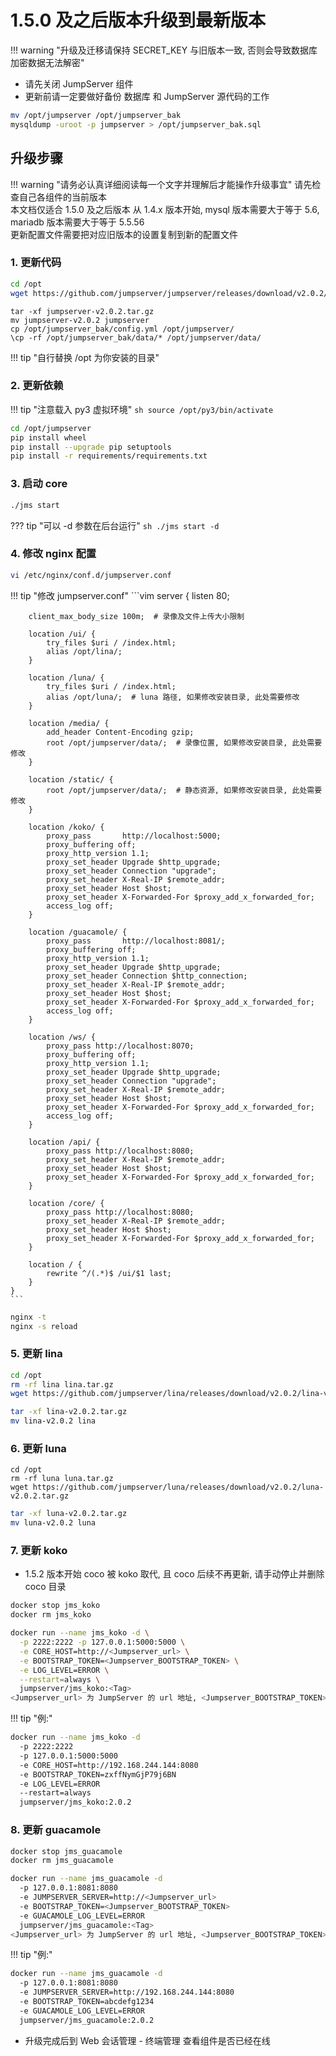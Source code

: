# 1.5.0 及之后版本升级到最新版本

!!! warning "升级及迁移请保持 SECRET_KEY 与旧版本一致, 否则会导致数据库加密数据无法解密"

- 请先关闭 JumpServer 组件
- 更新前请一定要做好备份 数据库 和 JumpServer 源代码的工作

```sh
mv /opt/jumpserver /opt/jumpserver_bak
mysqldump -uroot -p jumpserver > /opt/jumpserver_bak.sql
```

## 升级步骤

!!! warning "请务必认真详细阅读每一个文字并理解后才能操作升级事宜"
    请先检查自己各组件的当前版本  
    本文档仅适合 1.5.0 及之后版本
    从 1.4.x 版本开始, mysql 版本需要大于等于 5.6, mariadb 版本需要大于等于 5.5.56  
    更新配置文件需要把对应旧版本的设置复制到新的配置文件


### 1. 更新代码

```sh
cd /opt
wget https://github.com/jumpserver/jumpserver/releases/download/v2.0.2/jumpserver-v2.0.2.tar.gz
```

```
tar -xf jumpserver-v2.0.2.tar.gz
mv jumpserver-v2.0.2 jumpserver
cp /opt/jumpserver_bak/config.yml /opt/jumpserver/
\cp -rf /opt/jumpserver_bak/data/* /opt/jumpserver/data/
```

!!! tip "自行替换 /opt 为你安装的目录"

### 2. 更新依赖

!!! tip "注意载入 py3 虚拟环境"
    ```sh
    source /opt/py3/bin/activate
    ```

```sh
cd /opt/jumpserver
pip install wheel
pip install --upgrade pip setuptools
pip install -r requirements/requirements.txt
```

### 3. 启动 core

```sh
./jms start
```

??? tip "可以 -d 参数在后台运行"
    ```sh
    ./jms start -d  
    ```

### 4. 修改 nginx 配置

```sh
vi /etc/nginx/conf.d/jumpserver.conf
```

!!! tip "修改 jumpserver.conf"
    ```vim
    server {
        listen 80;

        client_max_body_size 100m;  # 录像及文件上传大小限制

        location /ui/ {
            try_files $uri / /index.html;
            alias /opt/lina/;
        }

        location /luna/ {
            try_files $uri / /index.html;
            alias /opt/luna/;  # luna 路径, 如果修改安装目录, 此处需要修改
        }

        location /media/ {
            add_header Content-Encoding gzip;
            root /opt/jumpserver/data/;  # 录像位置, 如果修改安装目录, 此处需要修改
        }

        location /static/ {
            root /opt/jumpserver/data/;  # 静态资源, 如果修改安装目录, 此处需要修改
        }

        location /koko/ {
            proxy_pass       http://localhost:5000;
            proxy_buffering off;
            proxy_http_version 1.1;
            proxy_set_header Upgrade $http_upgrade;
            proxy_set_header Connection "upgrade";
            proxy_set_header X-Real-IP $remote_addr;
            proxy_set_header Host $host;
            proxy_set_header X-Forwarded-For $proxy_add_x_forwarded_for;
            access_log off;
        }

        location /guacamole/ {
            proxy_pass       http://localhost:8081/;
            proxy_buffering off;
            proxy_http_version 1.1;
            proxy_set_header Upgrade $http_upgrade;
            proxy_set_header Connection $http_connection;
            proxy_set_header X-Real-IP $remote_addr;
            proxy_set_header Host $host;
            proxy_set_header X-Forwarded-For $proxy_add_x_forwarded_for;
            access_log off;
        }

        location /ws/ {
            proxy_pass http://localhost:8070;
            proxy_buffering off;
            proxy_http_version 1.1;
            proxy_set_header Upgrade $http_upgrade;
            proxy_set_header Connection "upgrade";
            proxy_set_header X-Real-IP $remote_addr;
            proxy_set_header Host $host;
            proxy_set_header X-Forwarded-For $proxy_add_x_forwarded_for;
            access_log off;
        }

        location /api/ {
            proxy_pass http://localhost:8080;
            proxy_set_header X-Real-IP $remote_addr;
            proxy_set_header Host $host;
            proxy_set_header X-Forwarded-For $proxy_add_x_forwarded_for;
        }

        location /core/ {
            proxy_pass http://localhost:8080;
            proxy_set_header X-Real-IP $remote_addr;
            proxy_set_header Host $host;
            proxy_set_header X-Forwarded-For $proxy_add_x_forwarded_for;
        }

        location / {
            rewrite ^/(.*)$ /ui/$1 last;
        }
    }
    ```

```sh
nginx -t
nginx -s reload
```

### 5. 更新 lina

```sh
cd /opt
rm -rf lina lina.tar.gz
wget https://github.com/jumpserver/lina/releases/download/v2.0.2/lina-v2.0.2.tar.gz
```

```sh
tar -xf lina-v2.0.2.tar.gz
mv lina-v2.0.2 lina
```

### 6. 更新 luna

```
cd /opt
rm -rf luna luna.tar.gz
wget https://github.com/jumpserver/luna/releases/download/v2.0.2/luna-v2.0.2.tar.gz
```

```sh
tar -xf luna-v2.0.2.tar.gz
mv luna-v2.0.2 luna
```

### 7. 更新 koko

- 1.5.2 版本开始 coco 被 koko 取代, 且 coco 后续不再更新, 请手动停止并删除 coco 目录

```sh
docker stop jms_koko
docker rm jms_koko
```

```sh
docker run --name jms_koko -d \
  -p 2222:2222 -p 127.0.0.1:5000:5000 \
  -e CORE_HOST=http://<Jumpserver_url> \
  -e BOOTSTRAP_TOKEN=<Jumpserver_BOOTSTRAP_TOKEN> \
  -e LOG_LEVEL=ERROR \
  --restart=always \
  jumpserver/jms_koko:<Tag>
<Jumpserver_url> 为 JumpServer 的 url 地址, <Jumpserver_BOOTSTRAP_TOKEN> 需要从 jumpserver/config.yml 里面获取, 保证一致, <Tag> 是版本
```

!!! tip "例:"
```sh
docker run --name jms_koko -d
  -p 2222:2222
  -p 127.0.0.1:5000:5000
  -e CORE_HOST=http://192.168.244.144:8080
  -e BOOTSTRAP_TOKEN=zxffNymGjP79j6BN
  -e LOG_LEVEL=ERROR
  --restart=always
  jumpserver/jms_koko:2.0.2
```

### 8. 更新 guacamole

```sh
docker stop jms_guacamole
docker rm jms_guacamole
```

```sh
docker run --name jms_guacamole -d
  -p 127.0.0.1:8081:8080
  -e JUMPSERVER_SERVER=http://<Jumpserver_url>
  -e BOOTSTRAP_TOKEN=<Jumpserver_BOOTSTRAP_TOKEN>
  -e GUACAMOLE_LOG_LEVEL=ERROR
  jumpserver/jms_guacamole:<Tag>
<Jumpserver_url> 为 JumpServer 的 url 地址, <Jumpserver_BOOTSTRAP_TOKEN> 需要从 jumpserver/config.yml 里面获取, 保证一致, <Tag> 是版本
```

!!! tip "例:"
```sh
docker run --name jms_guacamole -d
  -p 127.0.0.1:8081:8080
  -e JUMPSERVER_SERVER=http://192.168.244.144:8080
  -e BOOTSTRAP_TOKEN=abcdefg1234
  -e GUACAMOLE_LOG_LEVEL=ERROR
  jumpserver/jms_guacamole:2.0.2
```

- 升级完成后到 Web 会话管理 - 终端管理 查看组件是否已经在线
